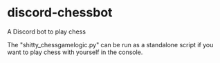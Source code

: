 # discord-chessbot
A Discord bot to play chess

The "shitty_chessgamelogic.py" can be run as a standalone script if you want to play chess with yourself in the console.

